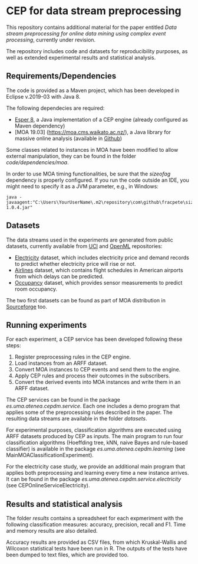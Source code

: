 # CEP for data stream preprocessing

This repository contains additional material for the paper entitled _Data stream preprocessing for online data mining using complex event processing_, currently under revision.

The repository includes code and datasets for reproducibility purposes, as well as extended experimental results and statistical analysis.

## Requirements/Dependencies

The code is provided as a Maven project, which has been developed in Eclipse v.2019-03 with Java 8.

The following dependecies are required:

* [Esper 8](http://www.espertech.com/esper/), a Java implementation of a CEP engine (already configured as Maven dependency)
* [MOA 19.03] (https://moa.cms.waikato.ac.nz/), a Java library for massive online analysis (available in [Github](https://github.com/waikato/moa))

Some classes related to instances in MOA have been modified to allow external manipulation, they can be found in the folder *code/dependencies/moa*. 

In order to use MOA timing functionalities, be sure that the _sizeofag_ dependency is properly configured. If you run the code outside an IDE, you might need to specify it as a JVM parameter, e.g., in Windows:

```
java -javaagent:"C:\Users\YourUserName\.m2\repository\com\github\fracpete\sizeofag\1.0.4\sizeofag-1.0.4.jar"
```

## Datasets

The data streams used in the experiments are generated from public datasets, currently available from [UCI](https://archive.ics.uci.edu/ml/datasets.php) and [OpenML](https://openml.org/) repositories:

* [Electricity](https://www.openml.org/d/151) dataset, which includes electricity price and demand records to predict whether electricity price will rise or not.
* [Airlines](https://www.openml.org/d/1169) dataset, which contains flight schedules in American airports from which delays can be predicted.
* [Occupancy](https://archive.ics.uci.edu/ml/datasets/Occupancy+Detection+) dataset, which provides sensor measurements to predict room occupancy.

The two first datasets can be found as part of MOA distribution in [Sourceforge](https://sourceforge.net/projects/moa-datastream/files/Datasets/Classification/) too.

## Running experiments

For each experiment, a CEP service has been developed following these steps:

1. Register preprocessing rules in the CEP engine.
2. Load instances from an ARFF dataset.
3. Convert MOA instances to CEP events and send them to the engine.
4. Apply CEP rules and process their outcomes in the subscribers.
5. Convert the derived events into MOA instances and write them in an ARFF dataset.

The CEP services can be found in the package _es.uma.atenea.cepdm.service_. Each one includes a demo program that applies some of the preprocessing rules described in the paper. The resulting data streams are available in the folder *datasets*.

For experimental purposes, classification algorithms are executed using ARFF datasets produced by CEP as inputs. The main program to run four classification algorithms (Hoeffding tree, kNN, naive Bayes and rule-based classifier) is available in the package _es.uma.atenea.cepdm.learning_ (see MainMOAClassificationExperiment). 

For the electricity case study, we provide an additional main program that applies both preprocessing and learning every time a new instance arrives. It can be found in the package _es.uma.atenea.cepdm.service.electricity_ (see CEPOnlineServiceElectricity).

## Results and statistical analysis

The folder *results* contains a spreadsheet for each expmeriment with the following classification measures: accuracy, precision, recall and F1. Time and memory results are also detailed.

Accuracy results are provided as CSV files, from which Kruskal-Wallis and Wilcoxon statistical tests have been run in R. The outputs of the tests have been dumped to text files, which are provided too.